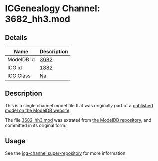 # ICGenealogy Channel: 3682\_hh3.mod

## Details

Name | Description
---- | -----------
ModelDB id | [3682](http://senselab.med.yale.edu/ModelDB/ShowModel.cshtml?model=3682)
ICG id | [1882](http://icg.neurotheory.ox.ac.uk/channels/2/1882)
ICG Class | [Na](http://icg.neurotheory.ox.ac.uk/channels/2)

## Description

This is a single channel model file that was originally part of a [published model on the ModelDB website](http://senselab.med.yale.edu/mModelDB/ShowModel.cshtml?model=3682).

The file [3682\_hh3.mod](3682_hh3.mod) was extrated from [the ModelDB repository](http://senselab.med.yale.edu/ModelDB/ShowModel.cshtml?model=3682), and committed in its original form.

## Usage

See the [icg-channel super-repository](https://github.com/icgenealogy/icg-channels) for more information.
